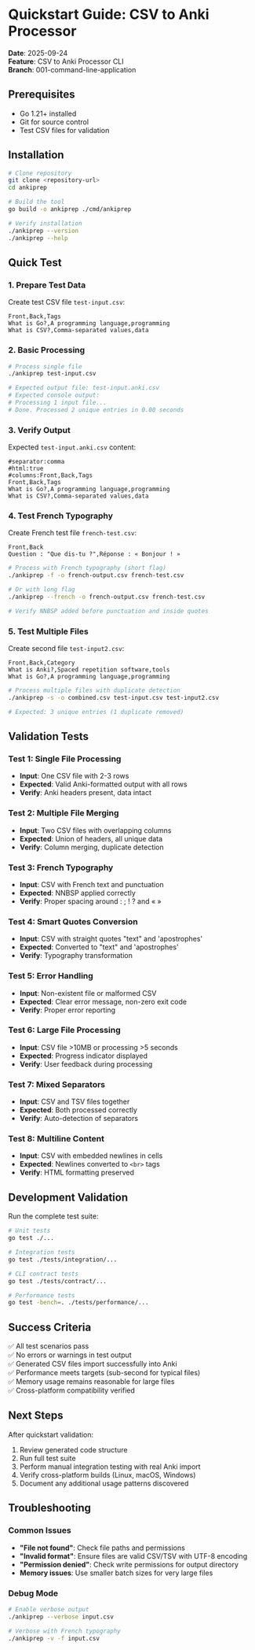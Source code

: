 # Quickstart Guide: CSV to Anki Processor

**Date**: 2025-09-24  
**Feature**: CSV to Anki Processor CLI  
**Branch**: 001-command-line-application

## Prerequisites

- Go 1.21+ installed
- Git for source control
- Test CSV files for validation

## Installation

```bash
# Clone repository
git clone <repository-url>
cd ankiprep

# Build the tool
go build -o ankiprep ./cmd/ankiprep

# Verify installation
./ankiprep --version
./ankiprep --help
```

## Quick Test

### 1. Prepare Test Data

Create test CSV file `test-input.csv`:
```csv
Front,Back,Tags
What is Go?,A programming language,programming
What is CSV?,Comma-separated values,data
```

### 2. Basic Processing

```bash
# Process single file
./ankiprep test-input.csv

# Expected output file: test-input.anki.csv
# Expected console output:
# Processing 1 input file...
# Done. Processed 2 unique entries in 0.00 seconds
```

### 3. Verify Output

Expected `test-input.anki.csv` content:
```csv
#separator:comma
#html:true
#columns:Front,Back,Tags
Front,Back,Tags
What is Go?,A programming language,programming
What is CSV?,Comma-separated values,data
```

### 4. Test French Typography

Create French test file `french-test.csv`:
```csv
Front,Back
Question : "Que dis-tu ?",Réponse : « Bonjour ! »
```

```bash
# Process with French typography (short flag)
./ankiprep -f -o french-output.csv french-test.csv

# Or with long flag
./ankiprep --french -o french-output.csv french-test.csv

# Verify NNBSP added before punctuation and inside quotes
```

### 5. Test Multiple Files

Create second file `test-input2.csv`:
```csv
Front,Back,Category
What is Anki?,Spaced repetition software,tools
What is Go?,A programming language,programming
```

```bash
# Process multiple files with duplicate detection
./ankiprep -s -o combined.csv test-input.csv test-input2.csv

# Expected: 3 unique entries (1 duplicate removed)
```

## Validation Tests

### Test 1: Single File Processing
- **Input**: One CSV file with 2-3 rows
- **Expected**: Valid Anki-formatted output with all rows
- **Verify**: Anki headers present, data intact

### Test 2: Multiple File Merging  
- **Input**: Two CSV files with overlapping columns
- **Expected**: Union of headers, all unique data
- **Verify**: Column merging, duplicate detection

### Test 3: French Typography
- **Input**: CSV with French text and punctuation
- **Expected**: NNBSP applied correctly
- **Verify**: Proper spacing around : ; ! ? and « »

### Test 4: Smart Quotes Conversion
- **Input**: CSV with straight quotes "text" and 'apostrophes'  
- **Expected**: Converted to "text" and 'apostrophes'
- **Verify**: Typography transformation

### Test 5: Error Handling
- **Input**: Non-existent file or malformed CSV
- **Expected**: Clear error message, non-zero exit code
- **Verify**: Proper error reporting

### Test 6: Large File Processing
- **Input**: CSV file >10MB or processing >5 seconds
- **Expected**: Progress indicator displayed
- **Verify**: User feedback during processing

### Test 7: Mixed Separators
- **Input**: CSV and TSV files together
- **Expected**: Both processed correctly
- **Verify**: Auto-detection of separators

### Test 8: Multiline Content
- **Input**: CSV with embedded newlines in cells
- **Expected**: Newlines converted to `<br>` tags
- **Verify**: HTML formatting preserved

## Development Validation

Run the complete test suite:

```bash
# Unit tests
go test ./...

# Integration tests  
go test ./tests/integration/...

# CLI contract tests
go test ./tests/contract/...

# Performance tests
go test -bench=. ./tests/performance/...
```

## Success Criteria

✅ All test scenarios pass  
✅ No errors or warnings in test output  
✅ Generated CSV files import successfully into Anki  
✅ Performance meets targets (sub-second for typical files)  
✅ Memory usage remains reasonable for large files  
✅ Cross-platform compatibility verified  

## Next Steps

After quickstart validation:
1. Review generated code structure
2. Run full test suite
3. Perform manual integration testing with real Anki import
4. Verify cross-platform builds (Linux, macOS, Windows)
5. Document any additional usage patterns discovered

## Troubleshooting

### Common Issues

- **"File not found"**: Check file paths and permissions
- **"Invalid format"**: Ensure files are valid CSV/TSV with UTF-8 encoding  
- **"Permission denied"**: Check write permissions for output directory
- **Memory issues**: Use smaller batch sizes for very large files

### Debug Mode

```bash
# Enable verbose output
./ankiprep --verbose input.csv

# Verbose with French typography
./ankiprep -v -f input.csv
```